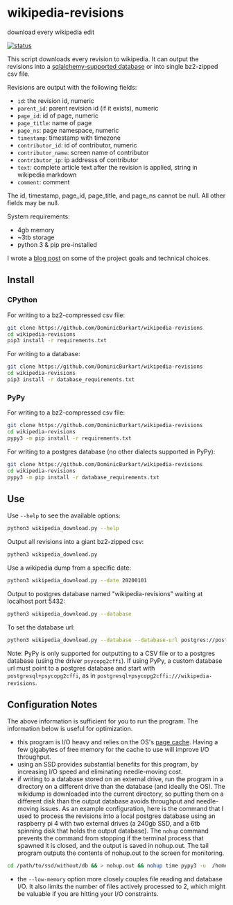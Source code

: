 # wikipedia-revisions
download every wikipedia edit

[![status](https://github.com/DominicBurkart/wikipedia-revisions/workflows/Python%20application/badge.svg)](https://github.com/DominicBurkart/wikipedia-revisions/actions?query=is%3Acompleted+branch%3Amaster)


This script downloads every revision to wikipedia. It can output the revisions into a [sqlalchemy-supported database](https://docs.sqlalchemy.org/en/13/dialects/) or into single bz2-zipped csv file.

Revisions are output with the following fields:
- `id`: the revision id, numeric
- `parent_id`: parent revision id (if it exists), numeric
- `page_id`: id of page, numeric
- `page_title`: name of page
- `page_ns`: page namespace, numeric
- `timestamp`: timestamp with timezone
- `contributor_id`: id of contributor, numeric
- `contributor_name`: screen name of contributor
- `contributor_ip`: ip addresss of contributor
- `text`: complete article text after the revision is applied, string in wikipedia markdown
- `comment`: comment

The id, timestamp, page_id, page_title, and page_ns cannot be null. All other fields may be null.

System requirements:
- 4gb memory
- ~3tb storage
- python 3 & pip pre-installed

I wrote a [blog post](https://dominicburkart.com/blog/2020/big_data_and_small_computers.html) on some of the project 
goals and technical choices.

## Install

### CPython

For writing to a bz2-compressed csv file:
```sh
git clone https://github.com/DominicBurkart/wikipedia-revisions
cd wikipedia-revisions
pip3 install -r requirements.txt
```

For writing to a database:
```sh
git clone https://github.com/DominicBurkart/wikipedia-revisions
cd wikipedia-revisions
pip3 install -r database_requirements.txt
```

### PyPy

For writing to a bz2-compressed csv file:
```sh
git clone https://github.com/DominicBurkart/wikipedia-revisions
cd wikipedia-revisions
pypy3 -m pip install -r requirements.txt
```

For writing to a postgres database (no other dialects supported in PyPy):
```sh
git clone https://github.com/DominicBurkart/wikipedia-revisions
cd wikipedia-revisions
pypy3 -m pip install -r database_requirements.txt
```

## Use

Use `--help` to see the available options:
```sh
python3 wikipedia_download.py --help
```

Output all revisions into a giant bz2-zipped csv:
```sh 
python3 wikipedia_download.py
```

Use a wikipedia dump from a specific date:
```sh
python3 wikipedia_download.py --date 20200101
```

Output to postgres database named "wikipedia-revisions" waiting at localhost port 5432:
```sh
python3 wikipedia_download.py --database
```

To set the database url:
```sh
python3 wikipedia_download.py --database --database-url postgres://postgres@localhost:5432/wikipedia-revisions
```

Note: PyPy is only supported for outputting to a CSV file or to a 
postgres database (using the driver `psycopg2cffi`). If using PyPy, a 
custom database url must point to a postgres database and start with 
`postgresql+psycopg2cffi`, as in 
`postgresql+psycopg2cffi:///wikipedia-revisions`.

## Configuration Notes
The above information is sufficient for you to run the program. The information below is useful for optimization.

- this program is I/O heavy and relies on the OS's [page cache](https://en.wikipedia.org/wiki/Page_cache). Having a few gigabytes of free memory for the cache to use will improve I/O throughput.
- using an SSD provides substantial benefits for this program, by increasing I/O speed and eliminating needle-moving cost.
- if writing to a database stored on an external drive, run the program in a directory on a different drive than the database (and ideally the OS). The wikidump is downloaded into the current directory, so putting them on a different disk than the output database avoids throughput and needle-moving issues. As an example configuration, here is the command that I used to process the revisions into a local postgres database using an raspberry pi 4 with two external drives (a 240gb SSD, and a 6tb spinning disk that holds the output database). The `nohup` command prevents the command from stopping if the terminal process that spawned it is closed, and the output is saved in nohup.out. The tail program outputs the contents of nohup.out to the screen for monitoring. 
```sh
cd /path/to/ssd/without/db && > nohup.out && nohup time pypy3 -u  /home/dominic/scripts/wikipedia-revisions-scraper/wikipedia_download.py --database --date 20200401 --low-storage --low-memory --delete-database & tail -f nohup.out 
```
- the `--low-memory` option more closely couples file reading and database I/O. It also limits the number of files actively processed to 2, which might be valuable if you are hitting your I/O constraints.

